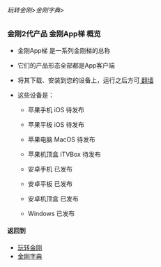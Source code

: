 ###### 玩转金刚>金刚字典>

### 金刚2代产品 金刚App梯 概览

- 金刚App梯 是一系列金刚梯的总称
- 它们的产品形态全部都是App客户端
- 将其下载、安装到您的设备上，运行之后方可[ 翻墙 ](https://github.com/a2zitpro/web/blob/master/whatisovertheGFW.md)
- 这些设备是：

  - 苹果手机   iOS    待发布
  - 苹果平板   iOS    待发布
  - 苹果电脑   MacOS  待发布
  - 苹果机顶盒 iTVBox 待发布

  - 安卓手机          已发布
  - 安卓平板          已发布
  - 安卓机顶盒        已发布

  - Windows          已发布


#### 返回到
- [玩转金刚](https://github.com/a2zitpro/web/blob/master/LadderFree/main.md)
- [金刚字典](https://github.com/a2zitpro/web/blob/master/LadderFree/kkDictionary/kkDictionary.md)

